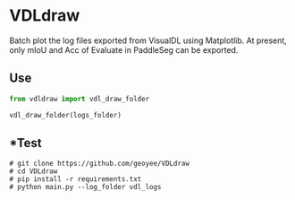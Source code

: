 # VDLdraw

Batch plot the log files exported from VisualDL using Matplotlib. At present, only mIoU and Acc of Evaluate in PaddleSeg can be exported.

## Use

```python
from vdldraw import vdl_draw_folder

vdl_draw_folder(logs_folder)
```

## \*Test

```shell
# git clone https://github.com/geoyee/VDLdraw
# cd VDLdraw
# pip install -r requirements.txt
# python main.py --log_folder vdl_logs
```


